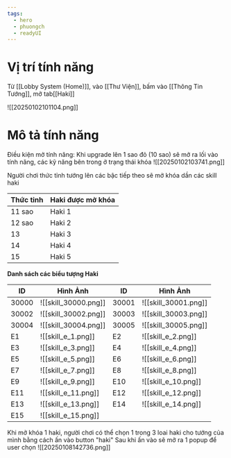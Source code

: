 ```yaml
---
tags:
  - hero
  - phuongch
  - readyUI
---
```

# Vị trí tính năng
Từ [[Lobby System (Home)]], vào [[Thư Viện]], bấm vào [[Thông Tin Tướng]], mở tab[[Haki]]

![[20250102101104.png]]

# Mô tả tính năng
Điều kiện mở tính năng: Khi upgrade lên 1 sao đỏ (10 sao) sẽ mở ra lối vào tính năng, các kỹ năng bên trong ở trạng thái khóa
![[20250102103741.png]]

Người chơi thức tỉnh tướng lên các bậc tiếp theo sẽ mở khóa dần các skill haki


| Thức tỉnh | Haki được mở khóa |
| --------- | ----------------- |
| 11 sao    | Haki 1            |
| 12 sao    | Haki 2            |
| 13        | Haki 3            |
| 14        | Haki 4            |
| 15        | Haki 5            |

**Danh sách các biểu tượng Haki**

| ID    | Hình Ảnh             | ID    | Hình Ảnh             |
| ----- | -------------------- | ----- | -------------------- |
| 30000 | ![[skill_30000.png]] | 30001 | ![[skill_30001.png]] |
| 30002 | ![[skill_30002.png]] | 30003 | ![[skill_30003.png]] |
| 30004 | ![[skill_30004.png]] | 30005 | ![[skill_30005.png]] |
| E1    | ![[skill_e_1.png]]   | E2    | ![[skill_e_2.png]]   |
| E3    | ![[skill_e_3.png]]   | E4    | ![[skill_e_4.png]]   |
| E5    | ![[skill_e_5.png]]   | E6    | ![[skill_e_6.png]]   |
| E7    | ![[skill_e_7.png]]   | E8    | ![[skill_e_8.png]]   |
| E9    | ![[skill_e_9.png]]   | E10   | ![[skill_e_10.png]]  |
| E11   | ![[skill_e_11.png]]  | E12   | ![[skill_e_12.png]]  |
| E13   | ![[skill_e_13.png]]  | E14   | ![[skill_e_14.png]]  |
| E15   | ![[skill_e_15.png]]  |       |                      |
Khi mở khóa 1 haki, người chơi có thể chọn 1 trong 3 loai haki cho tướng của mình bằng cách ấn vào button "haki"
Sau khi ấn vào sẽ mở ra 1 popup để user chọn
![[20250108142736.png]]